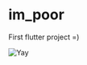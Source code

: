 # im_poor

First flutter project =)

![Yay](https://github.com/guixo182/im_poor/blob/main/image.jpg?raw=true)
